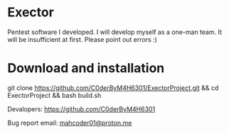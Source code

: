 # Exector
Pentest software I developed. I will develop myself as a one-man team. It will be insufficient at first. Please point out errors :) 
# Download and installation
git clone https://github.com/C0derByM4H6301/ExectorProject.git && cd ExectorProject && bash build.sh 

Devalopers: 
https://github.com/C0derByM4H6301 

Bug report email: 
mahcoder01@proton.me

